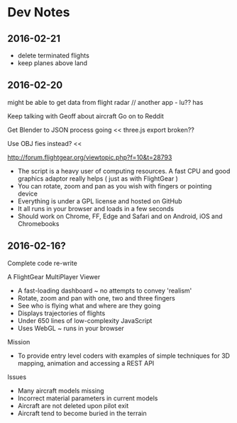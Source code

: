 ﻿Dev Notes
===

## 2016-02-21

* delete terminated flights
* keep planes above land

## 2016-02-20

might be able to get data from flight radar // another app - lu?? has


Keep talking with Geoff about aircraft
Go on to Reddit

Get Blender to JSON process going << three.js export broken??

Use OBJ fies instead? <<


http://forum.flightgear.org/viewtopic.php?f=10&t=28793

* The script is a heavy user of computing resources. A fast CPU and good graphics adaptor really helps ( just as with FlightGear )
* You can rotate, zoom and pan as you wish with fingers or pointing device
* Everything is under a GPL license and hosted on GitHub
* It all runs in your browser and loads in a few seconds
* Should work on Chrome, FF, Edge and Safari and on Android, iOS and Chromebooks


## 2016-02-16?
Complete code re-write

A FlightGear MultiPlayer Viewer

* A fast-loading dashboard ~ no attempts to convey 'realism'
* Rotate, zoom and pan with one, two and three fingers
* See who is flying what and where are they going
* Displays trajectories of flights
* Under 650 lines of low-complexity JavaScript
* Uses WebGL ~ runs in your browser

Mission

* To provide entry level coders with examples of simple techniques for 3D mapping, animation and accessing a REST API 
 

Issues

* Many aircraft models missing
* Incorrect material parameters in current models
* Aircraft are not deleted upon pilot exit
* Aircraft tend to become buried in the terrain

